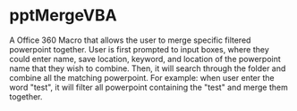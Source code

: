 # pptMergeVBA

<p>A Office 360 Macro that allows the user to merge specific filtered powerpoint together. 
  User is first prompted to input boxes, where they could enter name, save location, keyword, and location of the powerpoint name that they wish to combine. 
  Then, it will search through the folder and combine all the matching powerpoint.
  For example: when user enter the word "test", it will filter all powerpoint containing the "test" and merge them together.
</p>
